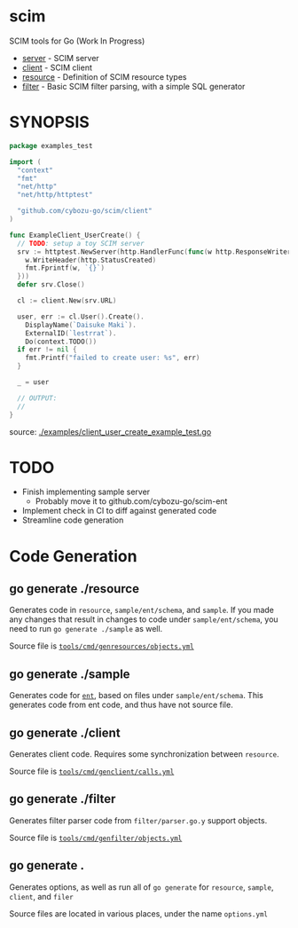 scim
====

SCIM tools for Go (Work In Progress)

* [server](./server) - SCIM server
* [client](./client) - SCIM client
* [resource](./resource) - Definition of SCIM resource types
* [filter](./filter) - Basic SCIM filter parsing, with a simple SQL generator

# SYNOPSIS

<!-- INCLUDE(./examples/client_user_create_example_test.go) -->
```go
package examples_test

import (
  "context"
  "fmt"
  "net/http"
  "net/http/httptest"

  "github.com/cybozu-go/scim/client"
)

func ExampleClient_UserCreate() {
  // TODO: setup a toy SCIM server
  srv := httptest.NewServer(http.HandlerFunc(func(w http.ResponseWriter, r *http.Request) {
    w.WriteHeader(http.StatusCreated)
    fmt.Fprintf(w, `{}`)
  }))
  defer srv.Close()

  cl := client.New(srv.URL)

  user, err := cl.User().Create().
    DisplayName(`Daisuke Maki`).
    ExternalID(`lestrrat`).
    Do(context.TODO())
  if err != nil {
    fmt.Printf("failed to create user: %s", err)
  }

  _ = user

  // OUTPUT:
  //
}
```
source: [./examples/client_user_create_example_test.go](https://github.com/cybozy-go/scim/blob/main/./examples/client_user_create_example_test.go)
<!-- END INCLUDE -->

# TODO

* Finish implementing sample server
  * Probably move it to github.com/cybozu-go/scim-ent
* Implement check in CI to diff against generated code
* Streamline code generation

# Code Generation

## go generate ./resource

Generates code in `resource`, `sample/ent/schema`, and `sample`. If you made any changes that result in
changes to code under `sample/ent/schema`, you need to run `go generate ./sample` as well.

Source file is [`tools/cmd/genresources/objects.yml`](./tools/cmd/genresources/object.yml)

## go generate ./sample

Generates code for [`ent`](https://entgo.io), based on files under `sample/ent/schema`.
This generates code from ent code, and thus have not source file.

## go generate ./client

Generates client code. Requires some synchronization between `resource`.

Source file is [`tools/cmd/genclient/calls.yml`](./tools/cmd/genclient/calls.yml)

## go generate ./filter

Generates filter parser code from `filter/parser.go.y` support objects.

Source file is [`tools/cmd/genfilter/objects.yml`](./tools/cmd/genfilter/object.yml)

## go generate .

Generates options, as well as run all of `go generate` for `resource`, `sample`, `client`, and `filer`

Source files are located in various places, under the name `options.yml`
